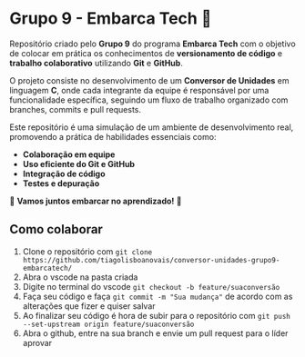 # Grupo 9 - Embarca Tech 🚀

Repositório criado pelo **Grupo 9** do programa **Embarca Tech** com o objetivo de colocar em prática os conhecimentos de **versionamento de código** e **trabalho colaborativo** utilizando **Git** e **GitHub**.

O projeto consiste no desenvolvimento de um **Conversor de Unidades** em linguagem **C**, onde cada integrante da equipe é responsável por uma funcionalidade específica, seguindo um fluxo de trabalho organizado com branches, commits e pull requests.

Este repositório é uma simulação de um ambiente de desenvolvimento real, promovendo a prática de habilidades essenciais como:

- **Colaboração em equipe**  
- **Uso eficiente do Git e GitHub**  
- **Integração de código**  
- **Testes e depuração**  

🚀 **Vamos juntos embarcar no aprendizado!** 🚀

## Como colaborar
1. Clone o repositório com `git clone https://github.com/tiagolisboanovais/conversor-unidades-grupo9-embarcatech/ `
2. Abra o vscode na pasta criada
3. Digite no terminal do vscode `git checkout -b feature/suaconversão`
4. Faça seu código e faça `git commit -m "Sua mudança"` de acordo com as alterações que fizer e quiser salvar
5. Ao finalizar seu código é hora de subir para o repositório com `git push --set-upstream origin feature/suaconversão`
6. Abra o github, entre na sua branch e envie um pull request para o líder aprovar
